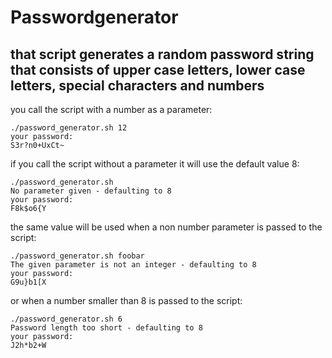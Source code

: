 # Passwordgenerator
## that script generates a random password string that consists of upper case letters, lower case letters, special characters and numbers
you call the script with a number as a parameter:
```
./password_generator.sh 12
your password:
S3r?n0+UxCt~
```
if you call the script without a parameter it will use the default value 8:
```
./password_generator.sh
No parameter given - defaulting to 8
your password:
F8k$o6{Y
```
the same value will be used when a non number parameter is passed to the script:
```
./password_generator.sh foobar
The given parameter is not an integer - defaulting to 8
your password:
G9u}b1[X
```
or when a number smaller than 8 is passed to the script:
```
./password_generator.sh 6
Password length too short - defaulting to 8
your password:
J2h*b2+W
```

